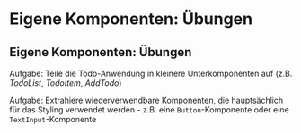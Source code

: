 # Eigene Komponenten: Übungen

## Eigene Komponenten: Übungen

Aufgabe: Teile die Todo-Anwendung in kleinere Unterkomponenten auf (z.B. _TodoList_, _TodoItem_, _AddTodo_)

Aufgabe: Extrahiere wiederverwendbare Komponenten, die hauptsächlich für das Styling verwendet werden - z.B. eine `Button`-Komponente oder eine `TextInput`-Komponente
